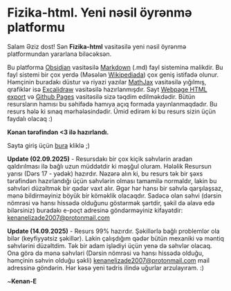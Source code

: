 # Fizika-html. Yeni nəsil öyrənmə platformu

Salam Əziz dost! Sən **Fizika-html** vasitəsilə yeni nəsil öyrənmə platformundan yararlana biləcəksən. 

Bu platforma [Obsidian](https://www.obsidian.md) vasitəsilə [Markdown](https://en.wikipedia.org/wiki/Markdown) (.md) fayl sisteminə malikdir. Bu fayl sistemi bir çox yerdə (Məsələn [Wikipediada](https://az.wikipedia.org/wiki/Ana_s%C9%99hif%C9%99)) çox geniş istifadə olunur. Həmçinin buradakı düstur və riyazi yazılar [MathJax](https://www.mathjax.org/) vasitəsilə yığılmış, qrafiklər isə [Excalidraw](https://excalidraw.com/) vasitəsilə hazırlanmışdır. Sayt  [Webpage HTML export](https://github.com/KosmosisDire/obsidian-webpage-export) və [Github Pages](https://pages.github.com/) vasitəsilə sizə təqdim edilməkdədir. Bütün resursların hamısı bu səhifədə hamıya açıq formada yayınlanmaqdadır.
Bu resurs hələ ki sınaq mərhələsindədir. Ümid edirəm ki bu resurs sizin üçün faydalı olacaq :)

**Kənan tərəfindən <3 ilə hazırlandı.**

Sayta giriş üçün [bura](https://kenan-e.github.io/fizika-html-resources/) kliklə ;)

**Update (02.09.2025)** - Resursdakı bir çox kiçik səhvlərin aradan qaldırılması ilə bağlı uzun müddətdir ki məşğul oluram. Hələlik Resursun yarısı (Dərs 17 - yədək) hazırdır. Nəzərə alın ki, bu resurs tək bir şəxs tərəfindən hazırlandığı üçün səhvlərin olması tamamilə normaldır, lakin bu səhvləri düzəltmək bir qədər vaxt alır. Əgər hər hansı bir səhvlə qarşılaşsaz, mənə bildirməyiniz böyük bir köməklik olacaqdır. Sadəcə olan səhvi (dərsin nömrəsi və hansı hissədə olduğunu göstərmək şərtdir, şəkil də əlavə edə bilərsiniz) buradakı e-poçt adresinə göndərməyiniz kifayətdir: kenanelizade2007@protonmail.com

**Update (14.09.2025)** - Resurs 99% hazırdır. Şəkillərlə bağlı problemlər ola bilər (keyfiyyətsiz şəkillər). Lakin çalışdığım qədər bütün mexaniki və məntiq səhvlərini düzəltdim. Tək bir adam işlədiyi üçün yenə də səhvlər olacaq. Ona görə də mənə səhvləri (Dərsin nömrəsi və hansı hissədə olduğu, həmçinin səhvin olduğu şəkli) kenanelizade2007@protonmail.com mail adressinə göndərin. Hər kəsə yeni tədris ilində uğurlar arzulayıram. :)

~**Kenan-E**
